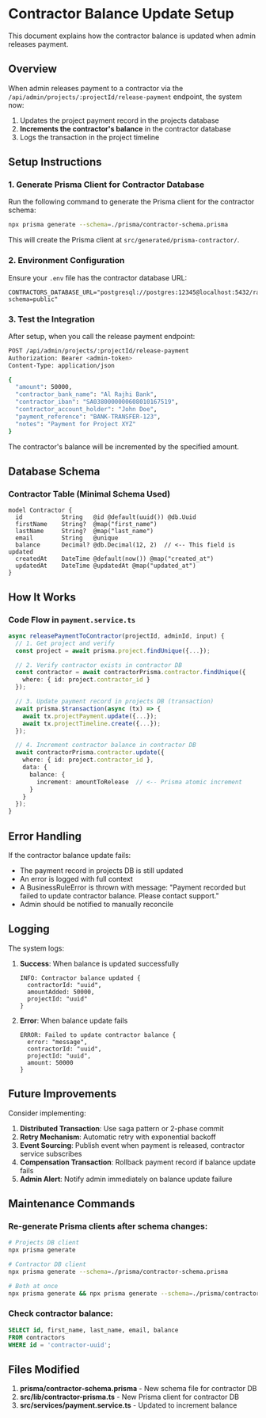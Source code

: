 # Contractor Balance Update Setup

This document explains how the contractor balance is updated when admin releases payment.

## Overview

When admin releases payment to a contractor via the `/api/admin/projects/:projectId/release-payment` endpoint, the system now:

1. Updates the project payment record in the projects database
2. **Increments the contractor's balance** in the contractor database
3. Logs the transaction in the project timeline

## Setup Instructions

### 1. Generate Prisma Client for Contractor Database

Run the following command to generate the Prisma client for the contractor schema:

```bash
npx prisma generate --schema=./prisma/contractor-schema.prisma
```

This will create the Prisma client at `src/generated/prisma-contractor/`.

### 2. Environment Configuration

Ensure your `.env` file has the contractor database URL:

```env
CONTRACTORS_DATABASE_URL="postgresql://postgres:12345@localhost:5432/rabhan_contractors?schema=public"
```

### 3. Test the Integration

After setup, when you call the release payment endpoint:

```bash
POST /api/admin/projects/:projectId/release-payment
Authorization: Bearer <admin-token>
Content-Type: application/json

{
  "amount": 50000,
  "contractor_bank_name": "Al Rajhi Bank",
  "contractor_iban": "SA0380000000608010167519",
  "contractor_account_holder": "John Doe",
  "payment_reference": "BANK-TRANSFER-123",
  "notes": "Payment for Project XYZ"
}
```

The contractor's balance will be incremented by the specified amount.

## Database Schema

### Contractor Table (Minimal Schema Used)

```prisma
model Contractor {
  id           String   @id @default(uuid()) @db.Uuid
  firstName    String?  @map("first_name")
  lastName     String?  @map("last_name")
  email        String   @unique
  balance      Decimal? @db.Decimal(12, 2)  // <-- This field is updated
  createdAt    DateTime @default(now()) @map("created_at")
  updatedAt    DateTime @updatedAt @map("updated_at")
}
```

## How It Works

### Code Flow in `payment.service.ts`

```typescript
async releasePaymentToContractor(projectId, adminId, input) {
  // 1. Get project and verify
  const project = await prisma.project.findUnique({...});

  // 2. Verify contractor exists in contractor DB
  const contractor = await contractorPrisma.contractor.findUnique({
    where: { id: project.contractor_id }
  });

  // 3. Update payment record in projects DB (transaction)
  await prisma.$transaction(async (tx) => {
    await tx.projectPayment.update({...});
    await tx.projectTimeline.create({...});
  });

  // 4. Increment contractor balance in contractor DB
  await contractorPrisma.contractor.update({
    where: { id: project.contractor_id },
    data: {
      balance: {
        increment: amountToRelease  // <-- Prisma atomic increment
      }
    }
  });
}
```

## Error Handling

If the contractor balance update fails:
- The payment record in projects DB is still updated
- An error is logged with full context
- A BusinessRuleError is thrown with message: "Payment recorded but failed to update contractor balance. Please contact support."
- Admin should be notified to manually reconcile

## Logging

The system logs:

1. **Success**: When balance is updated successfully
   ```
   INFO: Contractor balance updated {
     contractorId: "uuid",
     amountAdded: 50000,
     projectId: "uuid"
   }
   ```

2. **Error**: When balance update fails
   ```
   ERROR: Failed to update contractor balance {
     error: "message",
     contractorId: "uuid",
     projectId: "uuid",
     amount: 50000
   }
   ```

## Future Improvements

Consider implementing:
1. **Distributed Transaction**: Use saga pattern or 2-phase commit
2. **Retry Mechanism**: Automatic retry with exponential backoff
3. **Event Sourcing**: Publish event when payment is released, contractor service subscribes
4. **Compensation Transaction**: Rollback payment record if balance update fails
5. **Admin Alert**: Notify admin immediately on balance update failure

## Maintenance Commands

### Re-generate Prisma clients after schema changes:

```bash
# Projects DB client
npx prisma generate

# Contractor DB client
npx prisma generate --schema=./prisma/contractor-schema.prisma

# Both at once
npx prisma generate && npx prisma generate --schema=./prisma/contractor-schema.prisma
```

### Check contractor balance:

```sql
SELECT id, first_name, last_name, email, balance
FROM contractors
WHERE id = 'contractor-uuid';
```

## Files Modified

1. **prisma/contractor-schema.prisma** - New schema file for contractor DB
2. **src/lib/contractor-prisma.ts** - New Prisma client for contractor DB
3. **src/services/payment.service.ts** - Updated to increment balance
